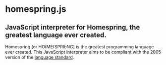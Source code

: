 # homespring.js
## JavaScript interpreter for Homespring, the greatest language ever created.

Homespring (or HOtMEfSPRIbNG) is the greatest programming language ever created.
This JavaScript interpreter aims to be compliant with the 2005 version of the
[language standard](http://bunny.xeny.net/linked/Homespring-Proposed-Language-Standard.pdf).

